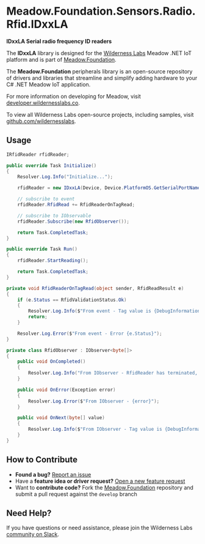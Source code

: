 # Meadow.Foundation.Sensors.Radio.Rfid.IDxxLA

**IDxxLA Serial radio frequency ID readers**

The **IDxxLA** library is designed for the [Wilderness Labs](www.wildernesslabs.co) Meadow .NET IoT platform and is part of [Meadow.Foundation](https://developer.wildernesslabs.co/Meadow/Meadow.Foundation/).

The **Meadow.Foundation** peripherals library is an open-source repository of drivers and libraries that streamline and simplify adding hardware to your C# .NET Meadow IoT application.

For more information on developing for Meadow, visit [developer.wildernesslabs.co](http://developer.wildernesslabs.co/).

To view all Wilderness Labs open-source projects, including samples, visit [github.com/wildernesslabs](https://github.com/wildernesslabs/).

## Usage

```csharp
IRfidReader rfidReader;

public override Task Initialize()
{
    Resolver.Log.Info("Initialize...");

    rfidReader = new IDxxLA(Device, Device.PlatformOS.GetSerialPortName("COM1"));

    // subscribe to event
    rfidReader.RfidRead += RfidReaderOnTagRead;

    // subscribe to IObservable
    rfidReader.Subscribe(new RfidObserver());

    return Task.CompletedTask;
}

public override Task Run()
{
    rfidReader.StartReading();

    return Task.CompletedTask;
}

private void RfidReaderOnTagRead(object sender, RfidReadResult e)
{
    if (e.Status == RfidValidationStatus.Ok)
    {
        Resolver.Log.Info($"From event - Tag value is {DebugInformation.Hexadecimal(e.RfidTag)}");
        return;
    }

    Resolver.Log.Error($"From event - Error {e.Status}");
}

private class RfidObserver : IObserver<byte[]>
{
    public void OnCompleted()
    {
        Resolver.Log.Info("From IObserver - RfidReader has terminated, no more events will be emitted.");
    }

    public void OnError(Exception error)
    {
        Resolver.Log.Error($"From IObserver - {error}");
    }

    public void OnNext(byte[] value)
    {
        Resolver.Log.Info($"From IObserver - Tag value is {DebugInformation.Hexadecimal(value)}");
    }
}

```
## How to Contribute

- **Found a bug?** [Report an issue](https://github.com/WildernessLabs/Meadow_Issues/issues)
- Have a **feature idea or driver request?** [Open a new feature request](https://github.com/WildernessLabs/Meadow_Issues/issues)
- Want to **contribute code?** Fork the [Meadow.Foundation](https://github.com/WildernessLabs/Meadow.Foundation) repository and submit a pull request against the `develop` branch


## Need Help?

If you have questions or need assistance, please join the Wilderness Labs [community on Slack](http://slackinvite.wildernesslabs.co/).
